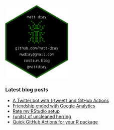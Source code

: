 <img src="https://raw.githubusercontent.com/matt-dray/stickers/master/output/business_hex.png" width=200>

### Latest blog posts 

<!-- BLOG-POST-LIST:START -->
- [A Twitter bot with {rtweet} and GitHub Actions](https://www.rostrum.blog/2020/09/21/londonmapbot/)
- [Friendship ended with Google Analytics](https://www.rostrum.blog/2020/09/16/goatcounter-blogdown/)
- [Rate my RStudio setup](https://www.rostrum.blog/2020/09/15/rstudio-settings/)
- [{units} of uncleaned herring](https://www.rostrum.blog/2020/09/12/herring-units/)
- [Quick GitHub Actions for your R package](https://www.rostrum.blog/2020/08/09/ghactions-pkgs/)
<!-- BLOG-POST-LIST:END -->
